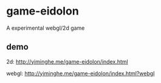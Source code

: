 # game-eidolon
A experimental webgl/2d game


## demo

2d: http://yiminghe.me/game-eidolon/index.html

webgl: http://yiminghe.me/game-eidolon/index.html?webgl
